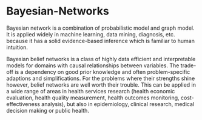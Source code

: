 # Bayesian-Networks

Bayesian network is a combination of probabilistic model and graph model. It is applied widely in machine learning, data mining, diagnosis, etc. because it has a solid evidence-based inference which is familiar to human intuition. 

Bayesian belief networks is a class of highly data efficient and interpretable models for domains with causal relationships between variables. The trade-off is a dependency on good prior knowledge and often problem-specific adaptions and simplifications. For the problems where their strengths shine however, belief networks are well worth their trouble.
This can be applied in a wide range of areas in health services research (health economic evaluation, health quality measurement, health outcomes monitoring, cost-effectiveness analysis), but also in epidemiology, clinical research, medical decision making or public health.
